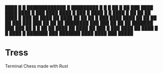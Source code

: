    ████           █
  █  █████████████
 █     █████████
 █     █  █
  ██  █  ██        ███  ████               ████      ████
     █  ███         ████ ████ █   ███     █ ████ █  █ ████ █
    ██   ██          ██   ████   █ ███   ██  ████  ██  ████
    ██   ██          ██         █   ███ ████      ████
    ██   ██          ██        ██    ███  ███       ███
    ██   ██          ██        ████████     ███       ███
     ██  ██          ██        ███████        ███       ███
      ██ █      █    ██        ██        ████  ██  ████  ██
       ███     █     ███       ████    ██ ████ █  █ ████ █
        ███████       ███       ███████    ████      ████
          ███                    █████

# Tress
Terminal Chess made with Rust
